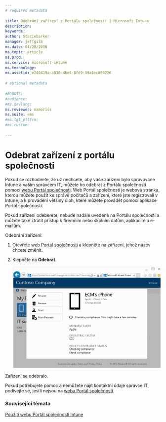```yaml
---
# required metadata

title: Odebrání zařízení z Portálu společnosti | Microsoft Intune
description:
keywords:
author: Staciebarker
manager: jeffgilb
ms.date: 04/28/2016
ms.topic: article
ms.prod:
ms.service: microsoft-intune
ms.technology:
ms.assetid: e240419a-a836-4be3-8fd9-39a4ec890226

# optional metadata

#ROBOTS:
#audience:
#ms.devlang:
ms.reviewer: mamoriss
ms.suite: ems
#ms.tgt_pltfrm:
#ms.custom:

---
```



# Odebrat zařízení z portálu společnosti

Pokud se rozhodnete, že už nechcete, aby vaše zařízení bylo spravované Intune a vaším správcem IT, můžete ho odebrat z Portálu společnosti pomocí [webu Portál společnosti](http://portal.manage.microsoft.com). Web Portál společnosti je webová stránka, kterou můžete použít ke správě počítačů a zařízení, které jste registrovali v Intune, a k provádění většiny úloh, které můžete provádět pomocí aplikace Portál společnosti.

Pokud zařízení odeberete, nebude nadále uvedené na Portálu společnosti a můžete také ztratit přístup k firemním nebo školním datům, aplikacím a e-mailům. 

Odebrání zařízení:

1.  Otevřete [web Portál společnosti](http://portal.manage.microsoft.com) a klepněte na zařízení, jehož název chcete změnit.

2.  Klepněte na **Odebrat**.

    ![remove-device](./media/iwp-1-tap-reset-passcode.png)

Zařízení se odebralo.

Pokud potřebujete pomoc a nemůžete najít kontaktní údaje správce IT, podívejte se, jestli nejsou na [webu Portál společnosti](http://portal.manage.microsoft.com).

### Související témata
[Použití webu Portál společnosti Intune](using-the-intune-company-portal-website.md)

<!--HONumber=Jun16_HO1-->


